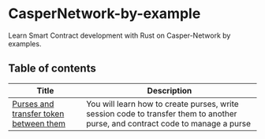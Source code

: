 # CasperNetwork-by-example
Learn Smart Contract development with Rust on Casper-Network by examples.

## Table of contents

| Title                                                                                                                                    	| Description                                                                                                                    	|
|------------------------------------------------------------------------------------------------------------------------------------------	|--------------------------------------------------------------------------------------------------------------------------------	|
|  [Purses and transfer token between them](https://github.com/k3rn3lpanicc/CasperNetwork-by-example/blob/main/Purses%26TransferToken.md)  	| You will learn how to create purses, write session code to transfer them to another purse, and contract code to manage a purse 	|
